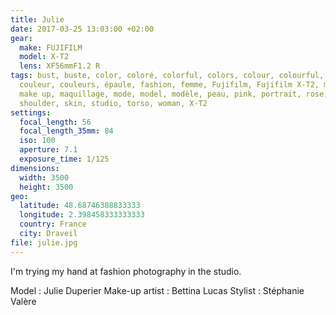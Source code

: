 ```yaml
---
title: Julie
date: 2017-03-25 13:03:00 +02:00
gear:
  make: FUJIFILM
  model: X-T2
  lens: XF56mmF1.2 R
tags: bust, buste, color, coloré, colorful, colors, colour, colourful, colours,
  couleur, couleurs, épaule, fashion, femme, Fujifilm, Fujifilm X-T2, mackeup,
  make up, maquillage, mode, model, modèle, peau, pink, portrait, rose,
  shoulder, skin, studio, torso, woman, X-T2
settings:
  focal_length: 56
  focal_length_35mm: 84
  iso: 100
  aperture: 7.1
  exposure_time: 1/125
dimensions:
  width: 3500
  height: 3500
geo:
  latitude: 48.68746388833333
  longitude: 2.398458333333333
  country: France
  city: Draveil
file: julie.jpg
---
```


I'm trying my hand at fashion photography in the studio.

Model : Julie Duperier
Make-up artist : Bettina Lucas
Stylist : Stéphanie Valère

